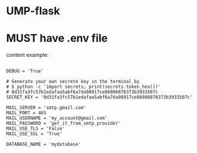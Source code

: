 # UMP-flask

# MUST have .env file
content example:
```# this file should be pretty safe

DEBUG = 'True'

# Generate your own secrete key in the terminal by
# $ python -c 'import secrets; print(secrets.token_hex())'
# 0d31fa3fc57b1edafaa5abf6a7da08917ce86806876373b3933507c
SECRET_KEY = '0d31fa3fc57b1edafaa5abf6a7da08917ce86806876373b3933507c'

MAIL_SERVER = 'smtp.gmail.com'
MAIL_PORT = 465
MAIL_USERNAME = 'my_account@gmail.com'
MAIL_PASSWORD = 'get_it_from_smtp_provider'
MAIL_USE_TLS = 'False'
MAIL_USE_SSL = 'True'

DATABASE_NAME = 'mydatabase'
```
